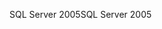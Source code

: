 <span data-ttu-id="f9d4d-101">SQL Server 2005</span><span class="sxs-lookup"><span data-stu-id="f9d4d-101">SQL Server 2005</span></span>